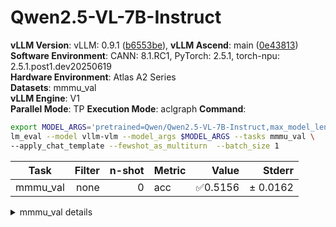 # Qwen2.5-VL-7B-Instruct
**vLLM Version**: vLLM: 0.9.1 ([b6553be](https://github.com/vllm-project/vllm/commit/b6553be)), **vLLM Ascend**: main ([0e43813](https://github.com/vllm-project/vllm-ascend/commit/0e43813))
**Software Environment**: CANN: 8.1.RC1, PyTorch: 2.5.1, torch-npu: 2.5.1.post1.dev20250619  
**Hardware Environment**: Atlas A2 Series  
**Datasets**: mmmu_val  
**vLLM Engine**: V1  
**Parallel Mode**: TP
**Execution Mode**: aclgraph
**Command**:  
```bash
export MODEL_ARGS='pretrained=Qwen/Qwen2.5-VL-7B-Instruct,max_model_len=8192,dtype=auto,tensor_parallel_size=2,max_images=2'
lm_eval --model vllm-vlm --model_args $MODEL_ARGS --tasks mmmu_val \ 
--apply_chat_template --fewshot_as_multiturn  --batch_size 1
```
  
| Task                  | Filter | n-shot | Metric   | Value   | Stderr |
|-----------------------|-------:|-------:|----------|--------:|-------:|
| mmmu_val                              | none   | 0      | acc    | ✅0.5156 | ± 0.0162 |
<details>
<summary>mmmu_val details</summary>

| Task                  | Filter | n-shot | Metric   | Value   | Stderr |
|-----------------------|-------:|-------:|----------|--------:|-------:|
| mmmu_val                              | none   | 0      | acc    | ✅0.5156 | ± 0.0162 |
| - Art and Design                      | none   | 0      | acc    | 0.6667 | ± 0.0424 |
| - Art                                 | none   | 0      | acc    | 0.6667 | ± 0.0875 |
| - Art Theory                          | none   | 0      | acc    | 0.8333 | ± 0.0692 |
| - Design                              | none   | 0      | acc    | 0.6667 | ± 0.0875 |
| - Music                               | none   | 0      | acc    | 0.5000 | ± 0.0928 |
| - Business                            | none   | 0      | acc    | 0.4200 | ± 0.0406 |
| - Accounting                          | none   | 0      | acc    | 0.4333 | ± 0.0920 |
| - Economics                           | none   | 0      | acc    | 0.5333 | ± 0.0926 |
| - Finance                             | none   | 0      | acc    | 0.3667 | ± 0.0895 |
| - Manage                              | none   | 0      | acc    | 0.3333 | ± 0.0875 |
| - Marketing                           | none   | 0      | acc    | 0.4333 | ± 0.0920 |
| - Health and Medicine                 | none   | 0      | acc    | 0.5933 | ± 0.0404 |
| - Basic Medical Science               | none   | 0      | acc    | 0.6000 | ± 0.0910 |
| - Clinical Medicine                   | none   | 0      | acc    | 0.6000 | ± 0.0910 |
| - Diagnostics and Laboratory Medicine | none   | 0      | acc    | 0.4667 | ± 0.0926 |
| - Pharmacy                            | none   | 0      | acc    | 0.6667 | ± 0.0875 |
| - Public Health                       | none   | 0      | acc    | 0.6333 | ± 0.0895 |
| - Humanities and Social Science       | none   | 0      | acc    | 0.6917 | ± 0.0419 |
| - History                             | none   | 0      | acc    | 0.7000 | ± 0.0851 |
| - Literature                          | none   | 0      | acc    | 0.8000 | ± 0.0743 |
| - Psychology                          | none   | 0      | acc    | 0.7333 | ± 0.0821 |
| - Sociology                           | none   | 0      | acc    | 0.5333 | ± 0.0926 |
| - Science                             | none   | 0      | acc    | 0.4133 | ± 0.0408 |
| - Biology                             | none   | 0      | acc    | 0.4000 | ± 0.0910 |
| - Chemistry                           | none   | 0      | acc    | 0.3667 | ± 0.0895 |
| - Geography                           | none   | 0      | acc    | 0.4667 | ± 0.0926 |
| - Math                                | none   | 0      | acc    | 0.4000 | ± 0.0910 |
| - Physics                             | none   | 0      | acc    | 0.4333 | ± 0.0920 |
| - Tech and Engineering                | none   | 0      | acc    | 0.4143 | ± 0.0341 |
| - Agriculture                         | none   | 0      | acc    | 0.5000 | ± 0.0928 |
| - Architecture and Engineering        | none   | 0      | acc    | 0.4667 | ± 0.0926 |
| - Computer Science                    | none   | 0      | acc    | 0.4000 | ± 0.0910 |
| - Electronics                         | none   | 0      | acc    | 0.3333 | ± 0.0875 |
| - Energy and Power                    | none   | 0      | acc    | 0.2667 | ± 0.0821 |
| - Materials                           | none   | 0      | acc    | 0.4333 | ± 0.0920 |
| - Mechanical Engineering              | none   | 0      | acc    | 0.5000 | ± 0.0928 |
</details>
